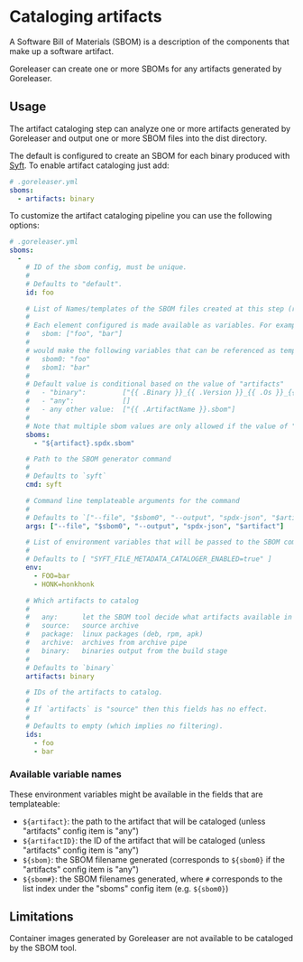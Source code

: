 # Cataloging artifacts

A Software Bill of Materials (SBOM) is a description of the components that make up a software artifact.

Goreleaser can create one or more SBOMs for any artifacts generated by Goreleaser.

## Usage

The artifact cataloging step can analyze one or more artifacts generated by Goreleaser and output one or more
SBOM files into the dist directory.

The default is configured to create an SBOM for each binary produced with [Syft](https://github.com/anchore/syft).
To enable artifact cataloging just add:

```yaml
# .goreleaser.yml
sboms:
  - artifacts: binary
```

To customize the artifact cataloging pipeline you can use the following options:

```yaml
# .goreleaser.yml
sboms:
  -
    # ID of the sbom config, must be unique.
    #
    # Defaults to "default".
    id: foo

    # List of Names/templates of the SBOM files created at this step (relative to the dist dir).
    #
    # Each element configured is made available as variables. For example:
    #   sbom: ["foo", "bar"]
    #
    # would make the following variables that can be referenced as template keys:
    #   sbom0: "foo"
    #   sbom1: "bar"
    #
    # Default value is conditional based on the value of "artifacts"
    #   - "binary":         ["{{ .Binary }}_{{ .Version }}_{{ .Os }}_{{ .Arch }}.sbom"]
    #   - "any":            []
    #   - any other value:  ["{{ .ArtifactName }}.sbom"]
    #
    # Note that multiple sbom values are only allowed if the value of "artifacts" is "none".
    sboms:
      - "${artifact}.spdx.sbom"

    # Path to the SBOM generator command
    #
    # Defaults to `syft`
    cmd: syft

    # Command line templateable arguments for the command
    #
    # Defaults to `["--file", "$sbom0", "--output", "spdx-json", "$artifact"]`
    args: ["--file", "$sbom0", "--output", "spdx-json", "$artifact"]

    # List of environment variables that will be passed to the SBOM command as well as the templates.
    #
    # Defaults to [ "SYFT_FILE_METADATA_CATALOGER_ENABLED=true" ]
    env:
      - FOO=bar
      - HONK=honkhonk

    # Which artifacts to catalog
    #
    #   any:      let the SBOM tool decide what artifacts available in the cwd should be cataloged
    #   source:   source archive
    #   package:  linux packages (deb, rpm, apk)
    #   archive:  archives from archive pipe
    #   binary:   binaries output from the build stage
    #
    # Defaults to `binary`
    artifacts: binary

    # IDs of the artifacts to catalog.
    #
    # If `artifacts` is "source" then this fields has no effect.
    #
    # Defaults to empty (which implies no filtering).
    ids:
      - foo
      - bar
```

### Available variable names

These environment variables might be available in the fields that are templateable:

- `${artifact}`: the path to the artifact that will be cataloged (unless "artifacts" config item is "any")
- `${artifactID}`: the ID of the artifact that will be cataloged (unless "artifacts" config item is "any")
- `${sbom}`:  the SBOM filename generated (corresponds to `${sbom0}` if the "artifacts" config item is "any")
- `${sbom#}`: the SBOM filenames generated, where `#` corresponds to the list index under the "sboms" config item (e.g. `${sbom0}`)

## Limitations

Container images generated by Goreleaser are not available to be cataloged by the SBOM tool.

